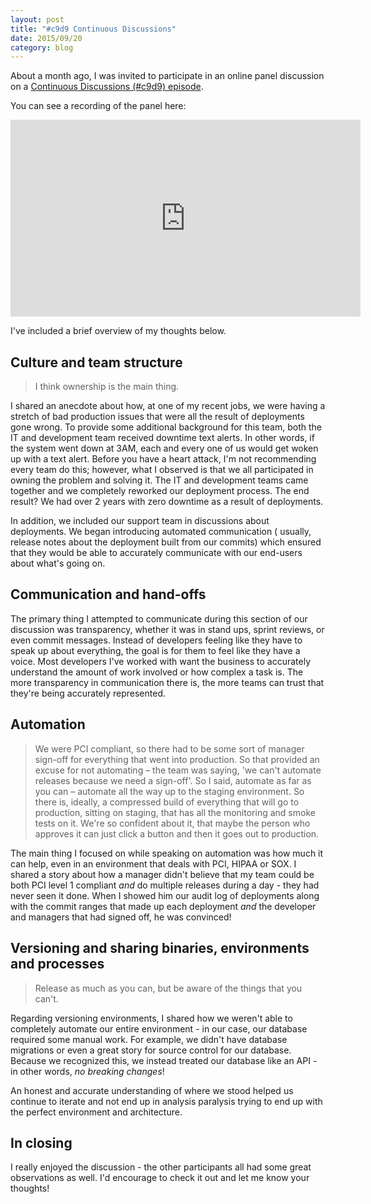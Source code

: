 ```yaml
---
layout: post
title: "#c9d9 Continuous Discussions"
date: 2015/09/20
category: blog
---
```


About a month ago, I was invited to participate in an online panel discussion on a [Continuous Discussions (#c9d9) episode](http://electric-cloud.com/lp/continuous-discussions/).

You can see a recording of the panel here:

<iframe width="560" height="315" src="https://www.youtube.com/embed/HkLuAOXxuLs" frameborder="0" allowfullscreen></iframe>

I've included a brief overview of my thoughts below.

## Culture and team structure

> I think ownership is the main thing.

I shared an anecdote about how, at one of my recent jobs, we were having a stretch of bad production issues that were all the result of deployments gone wrong. To provide some additional background for this team, both the IT and development team received downtime text alerts. In other words, if the system went down at 3AM, each and every one of us would get woken up with a text alert. Before you have a heart attack, I'm not recommending every team do this; however, what I observed is that we all participated in owning the problem and solving it. The IT and development teams came together and we completely reworked our deployment process. The end result? We had over 2 years with zero downtime as a result of deployments.

In addition, we included our support team in discussions about deployments. We began introducing automated communication ( usually, release notes about the deployment built from our commits) which ensured that they would be able to accurately communicate with our end-users about what's going on.

## Communication and hand-offs

The primary thing I attempted to communicate during this section of our discussion was transparency, whether it was in stand ups, sprint reviews, or even commit messages. Instead of developers feeling like they have to speak up about everything, the goal is for them to feel like they have a voice. Most developers I've worked with want the business to accurately understand the amount of work involved or how complex a task is. The more transparency in communication there is, the more teams can trust that they're being accurately represented.

## Automation

> We were PCI compliant, so there had to be some sort of manager sign-off for everything that went into production. So that provided an excuse for not automating – the team was saying, 'we can't automate releases because we need a sign-off'. So I said, automate as far as you can – automate all the way up to the staging environment. So there is, ideally, a compressed build of everything that will go to production, sitting on staging, that has all the monitoring and smoke tests on it. We're so confident about it, that maybe the person who approves it can just click a button and then it goes out to production.

The main thing I focused on while speaking on automation was how much it can help, even in an environment that deals with PCI, HIPAA or SOX. I shared a story about how a manager didn't believe that my team could be both PCI level 1 compliant *and* do multiple releases during a day - they had never seen it done. When I showed him our audit log of deployments along with the commit ranges that made up each deployment *and* the developer and managers that had signed off, he was convinced!

## Versioning and sharing binaries, environments and processes

> Release as much as you can, but be aware of the things that you can't.

Regarding versioning environments, I shared how we weren't able to completely automate our entire environment - in our case, our database required some manual work. For example, we didn't have database migrations or even a great story for source control for our database. Because we recognized this, we instead treated our database like an API - in other words, _no breaking changes_!

An honest and accurate understanding of where we stood helped us continue to iterate and not end up in analysis paralysis trying to end up with the perfect environment and architecture.

## In closing

I really enjoyed the discussion - the other participants all had some great observations as well. I'd encourage to check it out and let me know your thoughts!
